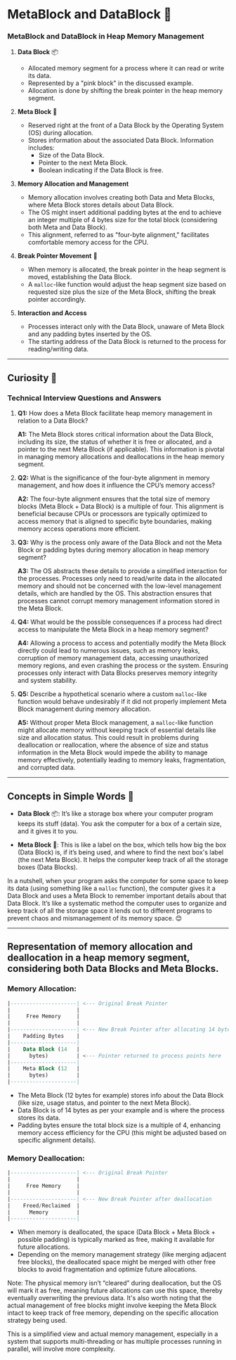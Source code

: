 # MetaBlock and DataBlock 📘

### MetaBlock and DataBlock in Heap Memory Management

1. **Data Block** 📦
   - Allocated memory segment for a process where it can read or write its data.
   - Represented by a "pink block" in the discussed example.
   - Allocation is done by shifting the break pointer in the heap memory segment.
   
2. **Meta Block** 📘
   - Reserved right at the front of a Data Block by the Operating System (OS) during allocation.
   - Stores information about the associated Data Block. Information includes:
     - Size of the Data Block.
     - Pointer to the next Meta Block.
     - Boolean indicating if the Data Block is free.
   
3. **Memory Allocation and Management**
   - Memory allocation involves creating both Data and Meta Blocks, where Meta Block stores details about Data Block.
   - The OS might insert additional padding bytes at the end to achieve an integer multiple of 4 bytes size for the total block (considering both Meta and Data Block).
   - This alignment, referred to as "four-byte alignment," facilitates comfortable memory access for the CPU.

4. **Break Pointer Movement** 🏹
   - When memory is allocated, the break pointer in the heap segment is moved, establishing the Data Block.
   - A `malloc`-like function would adjust the heap segment size based on requested size plus the size of the Meta Block, shifting the break pointer accordingly.

5. **Interaction and Access**
   - Processes interact only with the Data Block, unaware of Meta Block and any padding bytes inserted by the OS.
   - The starting address of the Data Block is returned to the process for reading/writing data.

---

## Curiosity 🤔

### Technical Interview Questions and Answers

1. **Q1:** How does a Meta Block facilitate heap memory management in relation to a Data Block?
   
   **A1:** The Meta Block stores critical information about the Data Block, including its size, the status of whether it is free or allocated, and a pointer to the next Meta Block (if applicable). This information is pivotal in managing memory allocations and deallocations in the heap memory segment.

2. **Q2:** What is the significance of the four-byte alignment in memory management, and how does it influence the CPU’s memory access?
   
   **A2:** The four-byte alignment ensures that the total size of memory blocks (Meta Block + Data Block) is a multiple of four. This alignment is beneficial because CPUs or processors are typically optimized to access memory that is aligned to specific byte boundaries, making memory access operations more efficient.

3. **Q3:** Why is the process only aware of the Data Block and not the Meta Block or padding bytes during memory allocation in heap memory segment?
   
   **A3:** The OS abstracts these details to provide a simplified interaction for the processes. Processes only need to read/write data in the allocated memory and should not be concerned with the low-level management details, which are handled by the OS. This abstraction ensures that processes cannot corrupt memory management information stored in the Meta Block.

4. **Q4:** What would be the possible consequences if a process had direct access to manipulate the Meta Block in a heap memory segment?
   
   **A4:** Allowing a process to access and potentially modify the Meta Block directly could lead to numerous issues, such as memory leaks, corruption of memory management data, accessing unauthorized memory regions, and even crashing the process or the system. Ensuring processes only interact with Data Blocks preserves memory integrity and system stability.

5. **Q5:** Describe a hypothetical scenario where a custom `malloc`-like function would behave undesirably if it did not properly implement Meta Block management during memory allocation.

   **A5:** Without proper Meta Block management, a `malloc`-like function might allocate memory without keeping track of essential details like size and allocation status. This could result in problems during deallocation or reallocation, where the absence of size and status information in the Meta Block would impede the ability to manage memory effectively, potentially leading to memory leaks, fragmentation, and corrupted data.

---

## Concepts in Simple Words 🧠

- **Data Block** 📦: It’s like a storage box where your computer program keeps its stuff (data). You ask the computer for a box of a certain size, and it gives it to you.
  
- **Meta Block** 📘: This is like a label on the box, which tells how big the box (Data Block) is, if it’s being used, and where to find the next box's label (the next Meta Block). It helps the computer keep track of all the storage boxes (Data Blocks).

In a nutshell, when your program asks the computer for some space to keep its data (using something like a `malloc` function), the computer gives it a Data Block and uses a Meta Block to remember important details about that Data Block. It’s like a systematic method the computer uses to organize and keep track of all the storage space it lends out to different programs to prevent chaos and mismanagement of its memory space. 😊

---
## Representation of memory allocation and deallocation in a heap memory segment, considering both Data Blocks and Meta Blocks.

### Memory Allocation:

```sql
|---------------------| <--- Original Break Pointer
|                     |
|     Free Memory     |
|                     |
|---------------------| <--- New Break Pointer after allocating 14 bytes + Meta Block (assumed 12 bytes)
|    Padding Bytes    | 
|---------------------|
|    Data Block (14   |
|      bytes)         | <--- Pointer returned to process points here
|---------------------|
|    Meta Block (12   |
|      bytes)         | 
|---------------------|
```

- The Meta Block (12 bytes for example) stores info about the Data Block (like size, usage status, and pointer to the next Meta Block).
- Data Block is of 14 bytes as per your example and is where the process stores its data.
- Padding bytes ensure the total block size is a multiple of 4, enhancing memory access efficiency for the CPU (this might be adjusted based on specific alignment details).
  
### Memory Deallocation:

```sql
|---------------------| <--- Original Break Pointer
|                     |
|     Free Memory     |
|                     |
|---------------------| <--- New Break Pointer after deallocation
|    Freed/Reclaimed  | 
|      Memory         |
|---------------------|
```
- When memory is deallocated, the space (Data Block + Meta Block + possible padding) is typically marked as free, making it available for future allocations.
- Depending on the memory management strategy (like merging adjacent free blocks), the deallocated space might be merged with other free blocks to avoid fragmentation and optimize future allocations.
   
Note: The physical memory isn’t “cleared” during deallocation, but the OS will mark it as free, meaning future allocations can use this space, thereby eventually overwriting the previous data. It's also worth noting that the actual management of free blocks might involve keeping the Meta Block intact to keep track of free memory, depending on the specific allocation strategy being used. 

This is a simplified view and actual memory management, especially in a system that supports multi-threading or has multiple processes running in parallel, will involve more complexity. 
